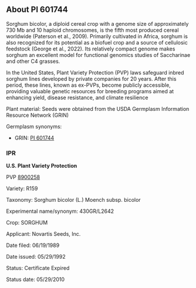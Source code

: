 About PI 601744 
---------------------
Sorghum bicolor, a diploid cereal crop with a genome size of approximately 730 Mb and 10 haploid chromosomes, is the fifth most produced cereal worldwide (Paterson et al., 2009). Primarily cultivated in Africa, sorghum is also recognized for its potential as a biofuel crop and a source of cellulosic feedstock (George et al., 2022). Its relatively compact genome makes sorghum an excellent model for functional genomics studies of Saccharinae and other C4 grasses.

In the United States, Plant Variety Protection (PVP) laws safeguard inbred sorghum lines developed by private companies for 20 years. After this period, these lines, known as ex-PVPs, become publicly accessible, providing valuable genetic resources for breeding programs aimed at enhancing yield, disease resistance, and climate resilience

Plant material: Seeds were obtained from the USDA Germplasm Information Resource Network (GRIN)

Germplasm synonyms:
* GRIN: [PI 601744](https://npgsweb.ars-grin.gov/gringlobal/accessiondetail.aspx?id=1189136)

### IPR
**U.S. Plant Variety Protection**

PVP [8900258](https://apps.ams.usda.gov/CMS/AdobeImages/008900258.pdf)

Variety: R159

Taxonomy: Sorghum bicolor (L.) Moench subsp. bicolor

Experimental name/synonym: 430GR/L2642

Crop: SORGHUM

Applicant: Novartis Seeds, Inc.

Date filed: 06/19/1989

Date issued: 05/29/1992

Status: Certificate Expired

Status date: 05/29/2010

